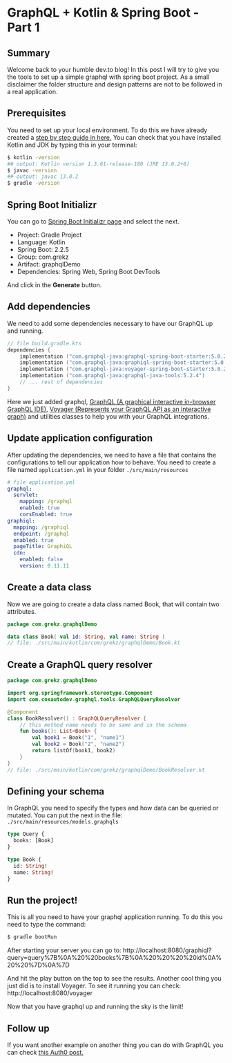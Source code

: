 # GraphQL + Kotlin & Spring Boot - Part 1

## Summary

Welcome back to your humble dev.to blog! In this post I will try to give you the tools to set up a simple graphql with spring boot project. As a small disclaimer the folder structure and design patterns are not to be followed in a real application.

## Prerequisites

You need to set up your local environment.
To do this we have already created a [step by step guide in here.](https://dev.to/grekz/setup-your-macos-for-java-development-with-multiple-java-versions-5djj)
You can check that you have installed Kotlin and JDK by typing this in your terminal:

```bash
$ kotlin -version
## output: Kotlin version 1.3.61-release-180 (JRE 13.0.2+8)
$ javac -version
## output: javac 13.0.2
$ gradle -version
```

## Spring Boot Initializr

You can go to [Spring Boot Initializr page](https://start.spring.io/) and select the next.

- Project: Gradle Project
- Language: Kotlin
- Spring Boot: 2.2.5
- Group: com.grekz
- Artifact: graphqlDemo
- Dependencies: Spring Web, Spring Boot DevTools

And click in the **Generate** button.

## Add dependencies

We need to add some dependencies necessary to have our GraphQL up and running.

```kotlin
// file build.gradle.kts
dependencies {
	implementation ("com.graphql-java:graphql-spring-boot-starter:5.0.2")
	implementation ("com.graphql-java:graphiql-spring-boot-starter:5.0.2")
	implementation ("com.graphql-java:voyager-spring-boot-starter:5.0.2")
	implementation ("com.graphql-java:graphql-java-tools:5.2.4")
    // ... rest of dependencies
}
```

Here we just added graphql, [GraphQL (A graphical interactive in-browser GraphQL IDE)](https://github.com/graphql/graphiql#graphiql), [Voyager (Represents your GraphQL API as an interactive graph)](https://github.com/APIs-guru/graphql-voyager) and utilities classes to help you with your GraphQL integrations.

## Update application configuration

After updating the dependencies, we need to have a file that contains the configurations to tell our application how to behave.
You need to create a file named `application.yml` in your folder `./src/main/resources`

```yml
# file application.yml
graphql:
  servlet:
    mapping: /graphql
    enabled: true
    corsEnabled: true
graphiql:
  mapping: /graphiql
  endpoint: /graphql
  enabled: true
  pageTitle: GraphiQL
  cdn:
    enabled: false
    version: 0.11.11
```

## Create a data class

Now we are going to create a data class named Book, that will contain two attributes.

```kotlin
package com.grekz.graphqlDemo

data class Book( val id: String, val name: String )
// file: ./src/main/kotlin/com/grekz/graphqlDemo/Book.kt
```

## Create a GraphQL query resolver

```kotlin
package com.grekz.graphqlDemo

import org.springframework.stereotype.Component
import com.coxautodev.graphql.tools.GraphQLQueryResolver

@Component
class BookResolver() : GraphQLQueryResolver {
    // this method name needs to be same and in the schema
    fun books(): List<Book> {
        val book1 = Book("1", "name1")
        val book2 = Book("2", "name2")
        return listOf(book1, book2)
    }
}
// file: ./src/main/kotlin/com/grekz/graphqlDemo/BookResolver.kt
```

## Defining your schema

In GraphQL you need to specify the types and how data can be queried or mutated.
You can put the next in the file: `./src/main/resources/models.graphqls`

```graphql
type Query {
  books: [Book]
}

type Book {
  id: String!
  name: String!
}
```

## Run the project!

This is all you need to have your graphql application running.
To do this you need to type the command:

```bash
$ gradle bootRun
```

After starting your server you can go to:
http://localhost:8080/graphiql?query=query%7B%0A%20%20books%7B%0A%20%20%20%20id%0A%20%20%7D%0A%7D

And hit the play button on the top to see the results.
Another cool thing you just did is to install Voyager. To see it running you can check: http://localhost:8080/voyager

Now that you have graphql up and running the sky is the limit!

## Follow up

If you want another example on another thing you can do with GraphQL you can check [this Auth0 post.](https://auth0.com/blog/building-graphql-apis-with-kotlin-spring-boot-and-mongodb/)
